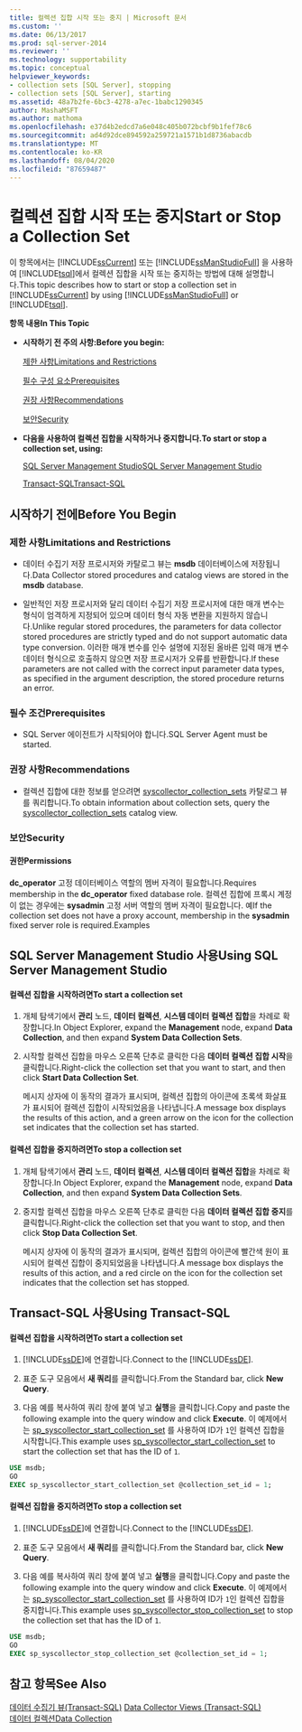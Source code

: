```yaml
---
title: 컬렉션 집합 시작 또는 중지 | Microsoft 문서
ms.custom: ''
ms.date: 06/13/2017
ms.prod: sql-server-2014
ms.reviewer: ''
ms.technology: supportability
ms.topic: conceptual
helpviewer_keywords:
- collection sets [SQL Server], stopping
- collection sets [SQL Server], starting
ms.assetid: 48a7b2fe-6bc3-4278-a7ec-1babc1290345
author: MashaMSFT
ms.author: mathoma
ms.openlocfilehash: e37d4b2edcd7a6e048c405b072bcbf9b1fef78c6
ms.sourcegitcommit: ad4d92dce894592a259721a1571b1d8736abacdb
ms.translationtype: MT
ms.contentlocale: ko-KR
ms.lasthandoff: 08/04/2020
ms.locfileid: "87659487"
---
```

# <a name="start-or-stop-a-collection-set"></a><span data-ttu-id="8a6e1-102">컬렉션 집합 시작 또는 중지</span><span class="sxs-lookup"><span data-stu-id="8a6e1-102">Start or Stop a Collection Set</span></span>
  <span data-ttu-id="8a6e1-103">이 항목에서는 [!INCLUDE[ssCurrent](../../includes/sscurrent-md.md)] 또는 [!INCLUDE[ssManStudioFull](../../includes/ssmanstudiofull-md.md)] 을 사용하여 [!INCLUDE[tsql](../../includes/tsql-md.md)]에서 컬렉션 집합을 시작 또는 중지하는 방법에 대해 설명합니다.</span><span class="sxs-lookup"><span data-stu-id="8a6e1-103">This topic describes how to start or stop a collection set in [!INCLUDE[ssCurrent](../../includes/sscurrent-md.md)] by using [!INCLUDE[ssManStudioFull](../../includes/ssmanstudiofull-md.md)] or [!INCLUDE[tsql](../../includes/tsql-md.md)].</span></span>  
  
 <span data-ttu-id="8a6e1-104">**항목 내용**</span><span class="sxs-lookup"><span data-stu-id="8a6e1-104">**In This Topic**</span></span>  
  
-   <span data-ttu-id="8a6e1-105">**시작하기 전 주의 사항:**</span><span class="sxs-lookup"><span data-stu-id="8a6e1-105">**Before you begin:**</span></span>  
  
     [<span data-ttu-id="8a6e1-106">제한 사항</span><span class="sxs-lookup"><span data-stu-id="8a6e1-106">Limitations and Restrictions</span></span>](#Restrictions)  
  
     [<span data-ttu-id="8a6e1-107">필수 구성 요소</span><span class="sxs-lookup"><span data-stu-id="8a6e1-107">Prerequisites</span></span>](#Prerequisites)  
  
     [<span data-ttu-id="8a6e1-108">권장 사항</span><span class="sxs-lookup"><span data-stu-id="8a6e1-108">Recommendations</span></span>](#Recommendations)  
  
     [<span data-ttu-id="8a6e1-109">보안</span><span class="sxs-lookup"><span data-stu-id="8a6e1-109">Security</span></span>](#Security)  
  
-   <span data-ttu-id="8a6e1-110">**다음을 사용하여 컬렉션 집합을 시작하거나 중지합니다.**</span><span class="sxs-lookup"><span data-stu-id="8a6e1-110">**To start or stop a collection set, using:**</span></span>  
  
     [<span data-ttu-id="8a6e1-111">SQL Server Management Studio</span><span class="sxs-lookup"><span data-stu-id="8a6e1-111">SQL Server Management Studio</span></span>](#SSMSProcedure)  
  
     [<span data-ttu-id="8a6e1-112">Transact-SQL</span><span class="sxs-lookup"><span data-stu-id="8a6e1-112">Transact-SQL</span></span>](#TsqlProcedure)  
  
##  <a name="before-you-begin"></a><a name="BeforeYouBegin"></a> <span data-ttu-id="8a6e1-113">시작하기 전에</span><span class="sxs-lookup"><span data-stu-id="8a6e1-113">Before You Begin</span></span>  
  
###  <a name="limitations-and-restrictions"></a><a name="Restrictions"></a> <span data-ttu-id="8a6e1-114">제한 사항</span><span class="sxs-lookup"><span data-stu-id="8a6e1-114">Limitations and Restrictions</span></span>  
  
-   <span data-ttu-id="8a6e1-115">데이터 수집기 저장 프로시저와 카탈로그 뷰는 **msdb** 데이터베이스에 저장됩니다.</span><span class="sxs-lookup"><span data-stu-id="8a6e1-115">Data Collector stored procedures and catalog views are stored in the **msdb** database.</span></span>  
  
-   <span data-ttu-id="8a6e1-116">일반적인 저장 프로시저와 달리 데이터 수집기 저장 프로시저에 대한 매개 변수는 형식이 엄격하게 지정되어 있으며 데이터 형식 자동 변환을 지원하지 않습니다.</span><span class="sxs-lookup"><span data-stu-id="8a6e1-116">Unlike regular stored procedures, the parameters for data collector stored procedures are strictly typed and do not support automatic data type conversion.</span></span> <span data-ttu-id="8a6e1-117">이러한 매개 변수를 인수 설명에 지정된 올바른 입력 매개 변수 데이터 형식으로 호출하지 않으면 저장 프로시저가 오류를 반환합니다.</span><span class="sxs-lookup"><span data-stu-id="8a6e1-117">If these parameters are not called with the correct input parameter data types, as specified in the argument description, the stored procedure returns an error.</span></span>  
  
###  <a name="prerequisites"></a><a name="Prerequisites"></a> <span data-ttu-id="8a6e1-118">필수 조건</span><span class="sxs-lookup"><span data-stu-id="8a6e1-118">Prerequisites</span></span>  
  
-   <span data-ttu-id="8a6e1-119">SQL Server 에이전트가 시작되어야 합니다.</span><span class="sxs-lookup"><span data-stu-id="8a6e1-119">SQL Server Agent must be started.</span></span>  
  
###  <a name="recommendations"></a><a name="Recommendations"></a> <span data-ttu-id="8a6e1-120">권장 사항</span><span class="sxs-lookup"><span data-stu-id="8a6e1-120">Recommendations</span></span>  
  
-   <span data-ttu-id="8a6e1-121">컬렉션 집합에 대한 정보를 얻으려면 [syscollector_collection_sets](/sql/relational-databases/system-catalog-views/syscollector-collection-sets-transact-sql) 카탈로그 뷰를 쿼리합니다.</span><span class="sxs-lookup"><span data-stu-id="8a6e1-121">To obtain information about collection sets, query the [syscollector_collection_sets](/sql/relational-databases/system-catalog-views/syscollector-collection-sets-transact-sql) catalog view.</span></span>  
  
###  <a name="security"></a><a name="Security"></a> <span data-ttu-id="8a6e1-122">보안</span><span class="sxs-lookup"><span data-stu-id="8a6e1-122">Security</span></span>  
  
####  <a name="permissions"></a><a name="Permissions"></a> <span data-ttu-id="8a6e1-123">권한</span><span class="sxs-lookup"><span data-stu-id="8a6e1-123">Permissions</span></span>  
 <span data-ttu-id="8a6e1-124">**dc_operator** 고정 데이터베이스 역할의 멤버 자격이 필요합니다.</span><span class="sxs-lookup"><span data-stu-id="8a6e1-124">Requires membership in the **dc_operator** fixed database role.</span></span> <span data-ttu-id="8a6e1-125">컬렉션 집합에 프록시 계정이 없는 경우에는 **sysadmin** 고정 서버 역할의 멤버 자격이 필요합니다. 예</span><span class="sxs-lookup"><span data-stu-id="8a6e1-125">If the collection set does not have a proxy account, membership in the **sysadmin** fixed server role is required.Examples</span></span>  
  
##  <a name="using-sql-server-management-studio"></a><a name="SSMSProcedure"></a> <span data-ttu-id="8a6e1-126">SQL Server Management Studio 사용</span><span class="sxs-lookup"><span data-stu-id="8a6e1-126">Using SQL Server Management Studio</span></span>  
  
#### <a name="to-start-a-collection-set"></a><span data-ttu-id="8a6e1-127">컬렉션 집합을 시작하려면</span><span class="sxs-lookup"><span data-stu-id="8a6e1-127">To start a collection set</span></span>  
  
1.  <span data-ttu-id="8a6e1-128">개체 탐색기에서 **관리** 노드, **데이터 컬렉션**, **시스템 데이터 컬렉션 집합**을 차례로 확장합니다.</span><span class="sxs-lookup"><span data-stu-id="8a6e1-128">In Object Explorer, expand the **Management** node, expand **Data Collection**, and then expand **System Data Collection Sets**.</span></span>  
  
2.  <span data-ttu-id="8a6e1-129">시작할 컬렉션 집합을 마우스 오른쪽 단추로 클릭한 다음 **데이터 컬렉션 집합 시작**을 클릭합니다.</span><span class="sxs-lookup"><span data-stu-id="8a6e1-129">Right-click the collection set that you want to start, and then click **Start Data Collection Set**.</span></span>  
  
     <span data-ttu-id="8a6e1-130">메시지 상자에 이 동작의 결과가 표시되며, 컬렉션 집합의 아이콘에 초록색 화살표가 표시되어 컬렉션 집합이 시작되었음을 나타냅니다.</span><span class="sxs-lookup"><span data-stu-id="8a6e1-130">A message box displays the results of this action, and a green arrow on the icon for the collection set indicates that the collection set has started.</span></span>  
  
#### <a name="to-stop-a-collection-set"></a><span data-ttu-id="8a6e1-131">컬렉션 집합을 중지하려면</span><span class="sxs-lookup"><span data-stu-id="8a6e1-131">To stop a collection set</span></span>  
  
1.  <span data-ttu-id="8a6e1-132">개체 탐색기에서 **관리** 노드, **데이터 컬렉션**, **시스템 데이터 컬렉션 집합**을 차례로 확장합니다.</span><span class="sxs-lookup"><span data-stu-id="8a6e1-132">In Object Explorer, expand the **Management** node, expand **Data Collection**, and then expand **System Data Collection Sets**.</span></span>  
  
2.  <span data-ttu-id="8a6e1-133">중지할 컬렉션 집합을 마우스 오른쪽 단추로 클릭한 다음 **데이터 컬렉션 집합 중지**를 클릭합니다.</span><span class="sxs-lookup"><span data-stu-id="8a6e1-133">Right-click the collection set that you want to stop, and then click **Stop Data Collection Set**.</span></span>  
  
     <span data-ttu-id="8a6e1-134">메시지 상자에 이 동작의 결과가 표시되며, 컬렉션 집합의 아이콘에 빨간색 원이 표시되어 컬렉션 집합이 중지되었음을 나타냅니다.</span><span class="sxs-lookup"><span data-stu-id="8a6e1-134">A message box displays the results of this action, and a red circle on the icon for the collection set indicates that the collection set has stopped.</span></span>  
  
##  <a name="using-transact-sql"></a><a name="TsqlProcedure"></a> <span data-ttu-id="8a6e1-135">Transact-SQL 사용</span><span class="sxs-lookup"><span data-stu-id="8a6e1-135">Using Transact-SQL</span></span>  
  
#### <a name="to-start-a-collection-set"></a><span data-ttu-id="8a6e1-136">컬렉션 집합을 시작하려면</span><span class="sxs-lookup"><span data-stu-id="8a6e1-136">To start a collection set</span></span>  
  
1.  <span data-ttu-id="8a6e1-137">[!INCLUDE[ssDE](../../../includes/ssde-md.md)]에 연결합니다.</span><span class="sxs-lookup"><span data-stu-id="8a6e1-137">Connect to the [!INCLUDE[ssDE](../../../includes/ssde-md.md)].</span></span>  
  
2.  <span data-ttu-id="8a6e1-138">표준 도구 모음에서 **새 쿼리**를 클릭합니다.</span><span class="sxs-lookup"><span data-stu-id="8a6e1-138">From the Standard bar, click **New Query**.</span></span>  
  
3.  <span data-ttu-id="8a6e1-139">다음 예를 복사하여 쿼리 창에 붙여 넣고 **실행**을 클릭합니다.</span><span class="sxs-lookup"><span data-stu-id="8a6e1-139">Copy and paste the following example into the query window and click **Execute**.</span></span> <span data-ttu-id="8a6e1-140">이 예제에서는 [sp_syscollector_start_collection_set](/sql/relational-databases/system-stored-procedures/sp-syscollector-start-collection-set-transact-sql) 를 사용하여 ID가 `1`인 컬렉션 집합을 시작합니다.</span><span class="sxs-lookup"><span data-stu-id="8a6e1-140">This example uses [sp_syscollector_start_collection_set](/sql/relational-databases/system-stored-procedures/sp-syscollector-start-collection-set-transact-sql) to start the collection set that has the ID of `1`.</span></span>  
  
```sql  
USE msdb;  
GO  
EXEC sp_syscollector_start_collection_set @collection_set_id = 1;  
```  
  
#### <a name="to-stop-a-collection-set"></a><span data-ttu-id="8a6e1-141">컬렉션 집합을 중지하려면</span><span class="sxs-lookup"><span data-stu-id="8a6e1-141">To stop a collection set</span></span>  
  
1.  <span data-ttu-id="8a6e1-142">[!INCLUDE[ssDE](../../../includes/ssde-md.md)]에 연결합니다.</span><span class="sxs-lookup"><span data-stu-id="8a6e1-142">Connect to the [!INCLUDE[ssDE](../../../includes/ssde-md.md)].</span></span>  
  
2.  <span data-ttu-id="8a6e1-143">표준 도구 모음에서 **새 쿼리**를 클릭합니다.</span><span class="sxs-lookup"><span data-stu-id="8a6e1-143">From the Standard bar, click **New Query**.</span></span>  
  
3.  <span data-ttu-id="8a6e1-144">다음 예를 복사하여 쿼리 창에 붙여 넣고 **실행**을 클릭합니다.</span><span class="sxs-lookup"><span data-stu-id="8a6e1-144">Copy and paste the following example into the query window and click **Execute**.</span></span> <span data-ttu-id="8a6e1-145">이 예제에서는 [sp_syscollector_start_collection_set](/sql/relational-databases/system-stored-procedures/sp-syscollector-stop-collection-set-transact-sql) 를 사용하여 ID가 `1`인 컬렉션 집합을 중지합니다.</span><span class="sxs-lookup"><span data-stu-id="8a6e1-145">This example uses [sp_syscollector_stop_collection_set](/sql/relational-databases/system-stored-procedures/sp-syscollector-stop-collection-set-transact-sql) to stop the collection set that has the ID of `1`.</span></span>  
  
```sql  
USE msdb;  
GO  
EXEC sp_syscollector_stop_collection_set @collection_set_id = 1;  
```  
  
## <a name="see-also"></a><span data-ttu-id="8a6e1-146">참고 항목</span><span class="sxs-lookup"><span data-stu-id="8a6e1-146">See Also</span></span>  
 <span data-ttu-id="8a6e1-147">[데이터 수집기 뷰&#40;Transact-SQL&#41;](/sql/relational-databases/system-catalog-views/data-collector-views-transact-sql) </span><span class="sxs-lookup"><span data-stu-id="8a6e1-147">[Data Collector Views &#40;Transact-SQL&#41;](/sql/relational-databases/system-catalog-views/data-collector-views-transact-sql) </span></span>  
 [<span data-ttu-id="8a6e1-148">데이터 컬렉션</span><span class="sxs-lookup"><span data-stu-id="8a6e1-148">Data Collection</span></span>](data-collection.md)  
  
  
